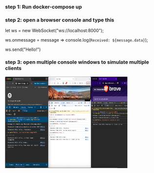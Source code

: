 ### step 1: Run docker-compose up
### step 2: open a browser console and type this

let ws = new WebSocket("ws://localhost:8000");

ws.onmessage = message => console.log(`Received: ${message.data}`);

ws.send("Hello!")

### step 3: open multiple console windows to simulate multiple clients

<img src="demo.jpeg" width=400 height=300/>
